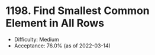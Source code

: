 # 1198. Find Smallest Common Element in All Rows
- Difficulty: Medium
- Acceptance: 76.0% (as of 2022-03-14)
